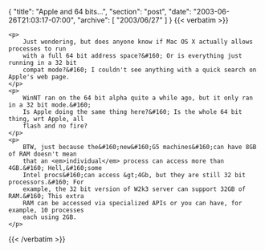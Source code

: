{
  "title": "Apple and 64 bits...",
  "section": "post",
  "date": "2003-06-26T21:03:17-07:00",
  "archive": [
    "2003/06/27"
  ]
}
{{< verbatim >}}

    <p>
        Just wondering, but does anyone know if Mac OS X actually allows processes to run
        with a full 64 bit address space?&#160; Or is everything just running in a 32 bit
        compat mode?&#160; I couldn't see anything with a quick search on Apple's web page.
    </p>
    <p>
        WinNT ran on the 64 bit alpha quite a while ago, but it only ran in a 32 bit mode.&#160;
        Is Apple doing the same thing here?&#160; Is the whole 64 bit thing, wrt Apple, all
        flash and no fire?
    </p>
    <p>
        BTW, just because the&#160;new&#160;G5 machines&#160;can have 8GB of RAM doesn't mean
        that an <em>individual</em> process can access more than 4GB.&#160; Hell,&#160;some
        Intel procs&#160;can access &gt;4Gb, but they are still 32 bit processors.&#160; For
        example, the 32 bit version of W2k3 server can support 32GB of RAM.&#160; This extra
        RAM can be accessed via specialized APIs or you can have, for example, 10 processes
        each using 2GB.
    </p>

{{< /verbatim >}}
